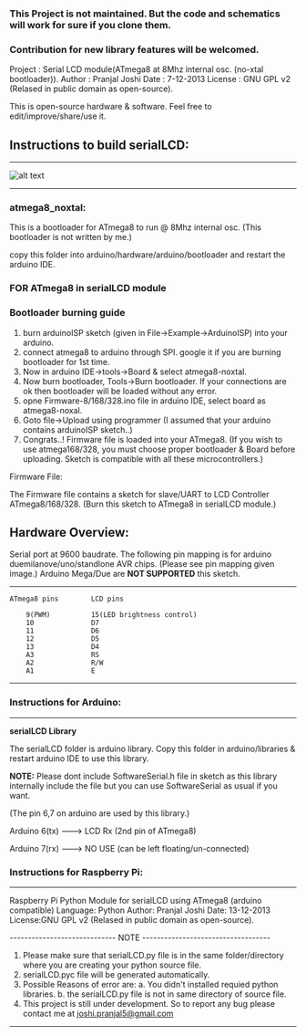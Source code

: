 ### This Project is not maintained. But the code and schematics will work for sure if you clone them.
### Contribution for new library features will be welcomed.

Project : Serial LCD module(ATmega8 at 8Mhz internal osc. (no-xtal bootloader)).
Author  : Pranjal Joshi
Date    : 7-12-2013
License : GNU GPL v2 (Relased in public domain as open-source).

This is open-source hardware & software. Feel free to edit/improve/share/use it.

## Instructions to build serialLCD:
-------------------------

![alt text](https://raw.githubusercontent.com/pranjal-joshi/serialLCD-library-Arduino-and-Raspberry-Pi/master/Arduino-Library/serialLCD%20schematic.jpg "Schematic")

------------------------------------------------------------------------
### atmega8_noxtal:

This is a bootloader for ATmega8 to run @ 8Mhz internal osc. (This bootloader is not written by me.)

copy this folder into arduino/hardware/arduino/bootloader and restart the arduino IDE.

### FOR ATmega8 in serialLCD module

### Bootloader burning guide

1. burn arduinoISP sketch (given in File->Example->ArduinoISP) into your arduino.
2. connect atmega8 to arduino through SPI. google it if you are burning bootloader for 1st time.
3. Now in arduino IDE->tools->Board & select atmega8-noxtal.
4. Now burn bootloader, Tools->Burn bootloader. If your connections are ok then bootloader will be loaded without any error.
5. opne Firmware-8/168/328.ino file in arduino IDE, select board as atmega8-noxal.
6. Goto file->Upload using programmer (I assumed that your arduino contains arduinoISP sketch..)
7. Congrats..! Firmware file is loaded into your ATmega8.
(If you wish to use atmega168/328, you must choose proper bootloader & Board before uploading. Sketch is compatible with all these microcontrollers.)

Firmware File:

The Firmware file contains a sketch for slave/UART to LCD Controller ATmega8/168/328. (Burn this sketch to ATmega8 in serialLCD module.)

## Hardware Overview:
 
Serial port at 9600 baudrate.
The following pin mapping is for arduino duemilanove/uno/standlone AVR chips. (Please see pin mapping given image.)
Arduino Mega/Due are **NOT SUPPORTED** this sketch.

----------------------------------------------------------
	ATmega8 pins      	LCD pins

		9(PWM)          15(LED brightness control)
		10              D7
		11              D6
		12              D5
		13              D4
		A3              RS
		A2              R/W
		A1              E
----------------------------------------------------------

### Instructions for Arduino:
-------------

**serialLCD Library**

The serialLCD folder is arduino library. Copy this folder in arduino/libraries & restart arduino
IDE to use this library.

**NOTE:** Please dont include SoftwareSerial.h file in sketch as this library internally include the file but you can use SoftwareSerial as usual if you want.

(The pin 6,7 on arduino are used by this library.)

Arduino 6(tx) ---> LCD Rx (2nd pin of ATmega8)

Arduino 7(rx) ---> NO USE (can be left floating/un-connected)


### Instructions for Raspberry Pi:
------------------------------

Raspberry Pi Python Module for serialLCD using ATmega8 (arduino compatible)
Language: Python
Author: Pranjal Joshi
Date:	13-12-2013
License:GNU GPL v2 (Relased in public domain as open-source).

----------------------------- NOTE -----------------------------------

1. Please make sure that serialLCD.py file is in the same folder/directory where you are creating your python source file.
2. serialLCD.pyc file will be generated automatically.
3. Possible Reasons of error are:
	a. You didn't installed requied python libraries.
	b. the serialLCD.py file is not in same directory of source file.
4. This project is still under development. So to report any bug please contact me at joshi.pranjal5@gmail.com

----------------------------------------------------------------------
